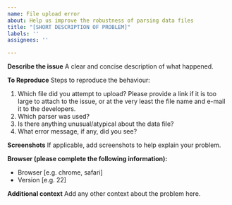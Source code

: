 ```yaml
---
name: File upload error
about: Help us improve the robustness of parsing data files
title: "[SHORT DESCRIPTION OF PROBLEM]"
labels: ''
assignees: ''

---
```


**Describe the issue**
A clear and concise description of what happened.

**To Reproduce**
Steps to reproduce the behaviour:
1. Which file did you attempt to upload? Please provide a link if it is too large to attach to the issue, or at the very least the file name and e-mail it to the developers.
2. Which parser was used?
3. Is there anything unusual/atypical about the data file?
4. What error message, if any, did you see? 

**Screenshots**
If applicable, add screenshots to help explain your problem.

**Browser (please complete the following information):**
 - Browser [e.g. chrome, safari]
 - Version [e.g. 22]

**Additional context**
Add any other context about the problem here.

